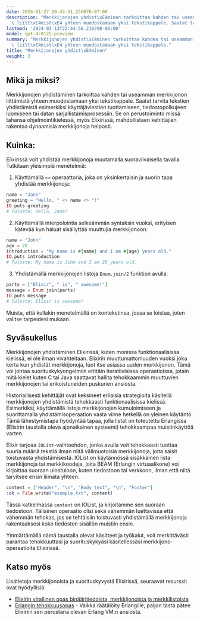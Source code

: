 ```yaml
---
date: 2024-01-27 10:43:51.256076-07:00
description: "Merkkijonojen yhdist\xE4minen tarkoittaa kahden tai useamman merkkijonon\
  \ liitt\xE4mist\xE4 yhteen muodostamaan yksi tekstikappale. Saatat tarvita tekstien\u2026"
lastmod: '2024-03-13T22:44:56.218298-06:00'
model: gpt-4-0125-preview
summary: "Merkkijonojen yhdist\xE4minen tarkoittaa kahden tai useamman merkkijonon\
  \ liitt\xE4mist\xE4 yhteen muodostamaan yksi tekstikappale."
title: "Merkkijonojen yhdist\xE4minen"
weight: 3
---
```


## Mikä ja miksi?
Merkkijonojen yhdistäminen tarkoittaa kahden tai useamman merkkijonon liittämistä yhteen muodostamaan yksi tekstikappale. Saatat tarvita tekstien yhdistämistä esimerkiksi käyttäjäviestien tuottamiseen, tiedostopolkujeen luomiseen tai datan sarjallistamisprosessiin. Se on perustoiminto missä tahansa ohjelmointikielessä, myös Elixirissä, mahdollistaen kehittäjien rakentaa dynaamisia merkkijonoja helposti.

## Kuinka:
Elixirissä voit yhdistää merkkijonoja muutamalla suoraviivaisella tavalla. Tutkitaan yleisimpiä menetelmiä:

1. Käyttämällä `<>` operaattoria, joka on yksinkertaisin ja suorin tapa yhdistää merkkijonoja:

```elixir
name = "Jane"
greeting = "Hello, " <> name <> "!"
IO.puts greeting
# Tuloste: Hello, Jane!
```

2. Käyttämällä interpolointia selkeämmän syntaksin vuoksi, erityisen kätevää kun haluat sisällyttää muuttujia merkkijonoon:

```elixir
name = "John"
age = 28
introduction = "My name is #{name} and I am #{age} years old."
IO.puts introduction
# Tuloste: My name is John and I am 28 years old.
```

3. Yhdistämällä merkkijonojen listoja `Enum.join/2` funktion avulla:

```elixir
parts = ["Elixir", " is", " awesome!"]
message = Enum.join(parts)
IO.puts message
# Tuloste: Elixir is awesome!
```

Muista, että kullakin menetelmällä on kontekstinsa, jossa se loistaa, joten valitse tarpeidesi mukaan.

## Syväsukellus
Merkkijonojen yhdistäminen Elixirissä, kuten monissa funktionaalisissa kielissä, ei ole ilman vivahteitaan. Elixirin muuttumattomuuden vuoksi joka kerta kun yhdistät merkkijonoja, luot itse asiassa uuden merkkijonon. Tämä voi johtaa suorituskykyongelmiin erittäin iteratiivisissa operaatioissa, jotain mitä kielet kuten C tai Java saattavat hallita tehokkaammin muuttuvien merkkijonojen tai erikoistuneiden puskurien ansiosta.

Historiallisesti kehittäjät ovat keksineet erilaisia strategioita käsitellä merkkijonojen yhdistämistä tehokkaasti funktionaalisissa kielissä. Esimerkiksi, käyttämällä listoja merkkijonojen kumuloimiseen ja suorittamalla yhdistämisoperaation vasta viime hetkellä on yleinen käytäntö. Tämä lähestymistapa hyödyntää tapaa, jolla listat on toteutettu Erlangissa (Elixirin taustalla oleva ajonaikainen systeemi) tehokkaampaa muistinkäyttöä varten.

Elixir tarjoaa `IOList`-vaihtoehdon, jonka avulla voit tehokkaasti tuottaa suuria määriä tekstiä ilman niitä välimuotoisia merkkijonoja, joita saisit toistuvasta yhdistämisestä. IOList on käytännössä sisäkkäinen lista merkkijonoja tai merkkikoodeja, joita BEAM (Erlangin virtuaalikone) voi kirjoittaa suoraan ulostuloon, kuten tiedostoon tai verkkoon, ilman että niitä tarvitsee ensin liimata yhteen.

```elixir
content = ["Header", "\n", "Body text", "\n", "Footer"]
:ok = File.write("example.txt", content)
```

Tässä katkelmassa `content` on IOList, ja kirjoitamme sen suoraan tiedostoon. Tällainen operaatio olisi sekä vähemmän luettavissa että vähemmän tehokas, jos se tehtäisiin toistuvasti yhdistämällä merkkijonoja rakentaaksesi koko tiedoston sisällön muistiin ensin.

Ymmärtämällä nämä taustalla olevat käsitteet ja työkalut, voit merkittävästi parantaa tehokkuuttasi ja suorituskykyäsi käsitellessäsi merkkijono-operaatioita Elixirissä.

## Katso myös
Lisätietoja merkkijonoista ja suorituskyvystä Elixirissä, seuraavat resurssit ovat hyödyllisiä:

- [Elixirin virallinen opas binääritiedoista, merkkijonoista ja merkkilistoista](https://elixir-lang.org/getting-started/binaries-strings-and-char-lists.html)
- [Erlangin tehokkuusopas](http://erlang.org/doc/efficiency_guide/listHandling.html) - Vaikka räätälöity Erlangille, paljon tästä pätee Elixiriin sen perustana olevan Erlang VM:n ansiosta.
